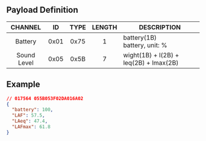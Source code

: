 
## Payload Definition

|   CHANNEL   |  ID  | TYPE | LENGTH | DESCRIPTION                            |
| :---------: | :--: | :--: | :----: | -------------------------------------- |
|   Battery   | 0x01 | 0x75 |   1    | battery(1B)<br/>battery, unit: %       |
| Sound Level | 0x05 | 0x5B |   7    | wight(1B) + l(2B) + leq(2B) + lmax(2B) |


## Example

```json
// 017564 055B053F02DA016A02
{
  "battery": 100,
  "LAF": 57.5,
  "LAeq": 47.4,
  "LAFmax": 61.8
}
```
